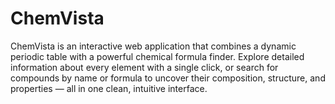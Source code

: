 # ChemVista
ChemVista is an interactive web application that combines a dynamic periodic table with a powerful chemical formula finder. Explore detailed information about every element with a single click, or search for compounds by name or formula to uncover their composition, structure, and properties — all in one clean, intuitive interface.
